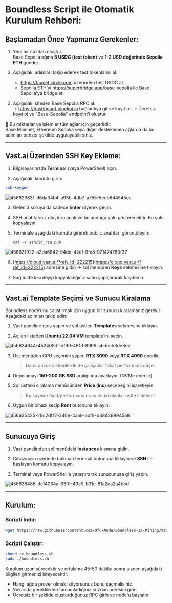 # Boundless Script ile Otomatik Kurulum Rehberi:

## Başlamadan Önce Yapmanız Gerekenler:

1. Yeni bir cüzdan oluştur.  
   Base Sepolia ağına **5 USDC (test token)** ve **1-2 USD değerinde Sepolia ETH** gönder.

2. Aşağıdaki adımları takip ederek test tokenlarını al:

   - https://faucet.circle.com üzerinden test USDC al.  
   - Sepolia ETH’yi https://superbridge.app/base-sepolia ile Base Sepolia’ya bridge et.

3. Aşağıdaki siteden Base Sepolia RPC al:  
   → https://dashboard.blockpi.io bağlantıya git ve kayıt ol.
   → Ücretsiz kayıt ol ve "Base-Sepolia" endpoint’i oluştur.  

📌 Bu miktarlar ve işlemler tüm ağlar için geçerlidir.  
Base Mainnet, Ethereum Sepolia veya diğer desteklenen ağlarda da bu adımları benzer şekilde uygulayabilirsiniz.

---

## Vast.ai Üzerinden SSH Key Ekleme:

1. Bilgisayarınızda **Terminal** (veya PowerShell) açın.

2. Aşağıdaki komutu girin:

```bash
ssh-keygen
```

![456629831-d6da34b4-a93b-4db7-a755-5eeb644545ec](https://github.com/user-attachments/assets/9fa93642-343f-43d0-bd62-33e01303fbdd)


3. Gelen 3 soruya da sadece **Enter** diyerek geçin.

4. SSH anahtarınız oluşturulacak ve bulunduğu yolu gösterecektir. Bu yolu kopyalayın.

5. Terminale aşağıdaki komutu girerek public anahtarı görüntüleyin:

   ```bash
   cat ~/.ssh/id_rsa.pub
   ```
![456631922-a2da6842-94dd-42ef-9fe8-971474780f37](https://github.com/user-attachments/assets/4a532bab-83e9-4674-ad5c-4a9a5fdcb7ba)

6. [https://cloud.vast.ai/?ref\_id=222215](https://cloud.vast.ai/?ref_id=222215) adresine gidin → sol menüden **Keys** sekmesine tıklayın.

7. Sağ üstte `New` deyip kopyaladığınız satırı yapıştırarak kaydedin.


---

## Vast.ai Template Seçimi ve Sunucu Kiralama

Boundless node’unu çalıştırmak için uygun bir sunucu kiralamanız gerekir. Aşağıdaki adımları takip edin:

1. Vast paneline giriş yapın ve sol üstten **Templates** sekmesine tıklayın.

2. Açılan listeden **Ubuntu 22.04 VM** template’ini seçin.

![456634644-452408df-df90-481d-8999-abdec53de3e7](https://github.com/user-attachments/assets/25523cf4-4c98-4a3c-b740-6b411b00320c)

3. Üst menüden GPU seçimini yapın: **RTX 3090** veya **RTX 4090** önerilir.

   > Daha düşük sistemlerde de çalışabilir fakat performans düşer.

4. Depolamayı **150-200 GB SSD** aralığında ayarlayın. (NVMe önerilir)

5. Sol üstteki sıralama menüsünden **Price (inc)** seçeneğini işaretleyin.

   > Bu sayede fiyat/performans oranı en iyi olanlar üstte listelenir.

6. Uygun bir cihazı seçip **Rent** butonuna tıklayın.

![456635435-29c2df12-340e-4aa9-adf9-d684398945a8](https://github.com/user-attachments/assets/edba704c-dca1-4cef-9ff7-cb62c98acdff)

---

## Sunucuya Giriş

1. Vast panelinden sol menüdeki **Instances** kısmına gidin.

2. Cihazınızın üzerinde bulunan terminal butonuna tıklayın ve **SSH** ile başlayan komutu kopyalayın.

3. Terminal veya PowerShell'e yapıştırarak sunucunuza giriş yapın.

![456638486-dc14064a-63f0-43a9-b31e-81a2ca2a4bbd](https://github.com/user-attachments/assets/6e1d6649-c4a0-4e2e-99e5-2a8285307fc1)

---

## Kurulum:

### Scripti İndir:

```bash
wget https://raw.githubusercontent.com/UfukNode/Boundless-ZK-Mining/main/boundless.sh
```

### Scripti Çalıştır:

```bash
chmod +x boundless.sh
sudo ./boundless.sh
```

Kurulum uzun sürecektir ve ortalama 45-50 dakika sonra sizden aşağıdaki bilgileri girmenizi isteyecektir:

- Hangi ağda prover olmak istiyorsunuz bunu seçmelisiniz.
- Yukarıda gereklilikleri tamamladığınız cüzdan adresini girin.
- Ücretsiz bir şekilde oluşturduğunuz RPC girin ve node'u başlatın.

